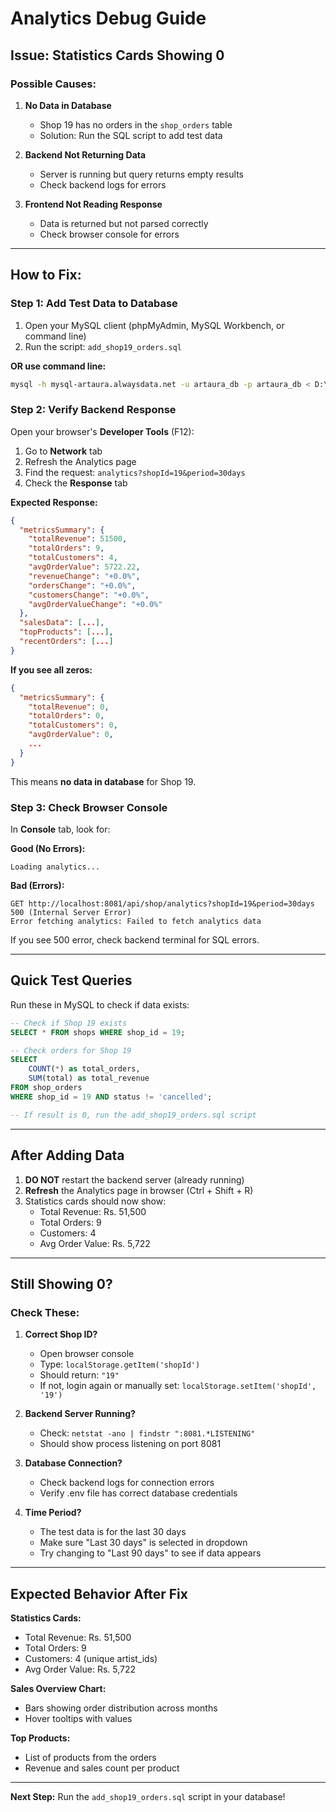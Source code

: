 # Analytics Debug Guide

## Issue: Statistics Cards Showing 0

### Possible Causes:

1. **No Data in Database**
   - Shop 19 has no orders in the `shop_orders` table
   - Solution: Run the SQL script to add test data

2. **Backend Not Returning Data**
   - Server is running but query returns empty results
   - Check backend logs for errors

3. **Frontend Not Reading Response**
   - Data is returned but not parsed correctly
   - Check browser console for errors

---

## How to Fix:

### Step 1: Add Test Data to Database

1. Open your MySQL client (phpMyAdmin, MySQL Workbench, or command line)
2. Run the script: `add_shop19_orders.sql`

**OR use command line:**
```bash
mysql -h mysql-artaura.alwaysdata.net -u artaura_db -p artaura_db < D:\Artaura\ArtAura\add_shop19_orders.sql
```

### Step 2: Verify Backend Response

Open your browser's **Developer Tools** (F12):

1. Go to **Network** tab
2. Refresh the Analytics page
3. Find the request: `analytics?shopId=19&period=30days`
4. Check the **Response** tab

**Expected Response:**
```json
{
  "metricsSummary": {
    "totalRevenue": 51500,
    "totalOrders": 9,
    "totalCustomers": 4,
    "avgOrderValue": 5722.22,
    "revenueChange": "+0.0%",
    "ordersChange": "+0.0%",
    "customersChange": "+0.0%",
    "avgOrderValueChange": "+0.0%"
  },
  "salesData": [...],
  "topProducts": [...],
  "recentOrders": [...]
}
```

**If you see all zeros:**
```json
{
  "metricsSummary": {
    "totalRevenue": 0,
    "totalOrders": 0,
    "totalCustomers": 0,
    "avgOrderValue": 0,
    ...
  }
}
```
This means **no data in database** for Shop 19.

### Step 3: Check Browser Console

In **Console** tab, look for:

**Good (No Errors):**
```
Loading analytics...
```

**Bad (Errors):**
```
GET http://localhost:8081/api/shop/analytics?shopId=19&period=30days 500 (Internal Server Error)
Error fetching analytics: Failed to fetch analytics data
```

If you see 500 error, check backend terminal for SQL errors.

---

## Quick Test Queries

Run these in MySQL to check if data exists:

```sql
-- Check if Shop 19 exists
SELECT * FROM shops WHERE shop_id = 19;

-- Check orders for Shop 19
SELECT 
    COUNT(*) as total_orders,
    SUM(total) as total_revenue
FROM shop_orders 
WHERE shop_id = 19 AND status != 'cancelled';

-- If result is 0, run the add_shop19_orders.sql script
```

---

## After Adding Data

1. **DO NOT** restart the backend server (already running)
2. **Refresh** the Analytics page in browser (Ctrl + Shift + R)
3. Statistics cards should now show:
   - Total Revenue: Rs. 51,500
   - Total Orders: 9
   - Customers: 4
   - Avg Order Value: Rs. 5,722

---

## Still Showing 0?

### Check These:

1. **Correct Shop ID?**
   - Open browser console
   - Type: `localStorage.getItem('shopId')`
   - Should return: `"19"`
   - If not, login again or manually set: `localStorage.setItem('shopId', '19')`

2. **Backend Server Running?**
   - Check: `netstat -ano | findstr ":8081.*LISTENING"`
   - Should show process listening on port 8081

3. **Database Connection?**
   - Check backend logs for connection errors
   - Verify .env file has correct database credentials

4. **Time Period?**
   - The test data is for the last 30 days
   - Make sure "Last 30 days" is selected in dropdown
   - Try changing to "Last 90 days" to see if data appears

---

## Expected Behavior After Fix

**Statistics Cards:**
- Total Revenue: Rs. 51,500
- Total Orders: 9
- Customers: 4 (unique artist_ids)
- Avg Order Value: Rs. 5,722

**Sales Overview Chart:**
- Bars showing order distribution across months
- Hover tooltips with values

**Top Products:**
- List of products from the orders
- Revenue and sales count per product

---

**Next Step:** Run the `add_shop19_orders.sql` script in your database!
